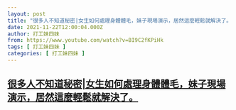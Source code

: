 ```yaml
---
layout: post
title: "很多人不知道秘密|女生如何處理身體體毛，妹子現場演示，居然這麼輕鬆就解決了。"
date: 2021-11-22T12:00:04.000Z
author: 打工妹四妹
from: https://www.youtube.com/watch?v=BI9C2fKPiHk
tags: [ 打工妹四妹 ]
categories: [ 打工妹四妹 ]
---
```

<!--1637582404000-->
[很多人不知道秘密|女生如何處理身體體毛，妹子現場演示，居然這麼輕鬆就解決了。](https://www.youtube.com/watch?v=BI9C2fKPiHk)
------

<div>

</div>
